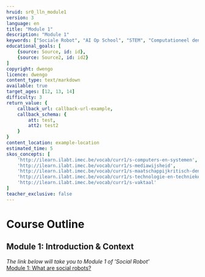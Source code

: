 ```yaml
---
hruid: sr0_lln_module1
version: 3
language: en
title: "Module 1"
description: "Module 1"
keywords: ["Sociale Robot", "AI Op School", "STEM", "Computationeel denken", "Grafisch programmeren"]
educational_goals: [
    {source: Source, id: id}, 
    {source: Source2, id: id2}
]
copyright: dwengo
licence: dwengo
content_type: text/markdown
available: true
target_ages: [12, 13, 14]
difficulty: 3
return_value: {
    callback_url: callback-url-example,
    callback_schema: {
        att: test,
        att2: test2
    }
}
content_location: example-location
estimated_time: 5
skos_concepts: [
    'http://ilearn.ilabt.imec.be/vocab/curr1/s-computers-en-systemen', 
    'http://ilearn.ilabt.imec.be/vocab/curr1/s-mediawijsheid', 
    'http://ilearn.ilabt.imec.be/vocab/curr1/s-maatschappijkritisch-denken', 
    'http://ilearn.ilabt.imec.be/vocab/curr1/s-technologie-en-technieken', 
    'http://ilearn.ilabt.imec.be/vocab/curr1/s-vaktaal'
]
teacher_exclusive: false
---
```


# Course Outline
## Module 1: Introduction & Context

*The link below will take you to Module 1 of 'Social Robot'*<br>
[Module 1: What are social robots?](https://www.dwengo.org/learning-path.html?hruid=sr1&language=nl "Module 1")
